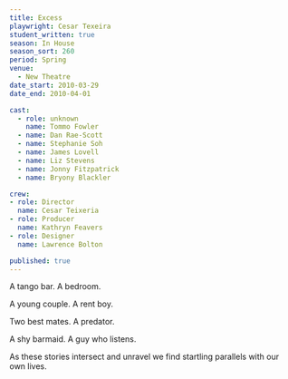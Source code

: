 ```yaml
---
title: Excess
playwright: Cesar Texeira
student_written: true
season: In House
season_sort: 260
period: Spring
venue:
  - New Theatre
date_start: 2010-03-29
date_end: 2010-04-01

cast:
  - role: unknown
    name: Tommo Fowler
  - name: Dan Rae-Scott
  - name: Stephanie Soh
  - name: James Lovell
  - name: Liz Stevens
  - name: Jonny Fitzpatrick
  - name: Bryony Blackler

crew:
- role: Director
  name: Cesar Teixeria
- role: Producer
  name: Kathryn Feavers
- role: Designer
  name: Lawrence Bolton

published: true
---
```


A tango bar. A bedroom.

A young couple. A rent boy.

Two best mates. A predator.

A shy barmaid. A guy who listens.

As these stories intersect and unravel we find startling parallels with our own lives.
